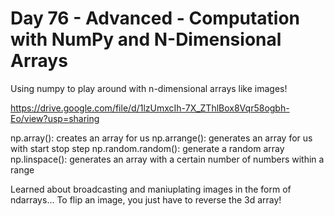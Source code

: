 # Day 76 - Advanced - Computation with NumPy and N-Dimensional Arrays

Using numpy to play around with n-dimensional arrays like images!

https://drive.google.com/file/d/1lzUmxcIh-7X_ZThlBox8Vqr58ogbh-Eo/view?usp=sharing



np.array(): creates an array for us
np.arrange(): generates an array for us with start stop step
np.random.random(): generate a random array
np.linspace(): generates an array with a certain number of numbers within a range


Learned about broadcasting and maniuplating images in the form of ndarrays...
To flip an image, you just have to reverse the 3d array!
